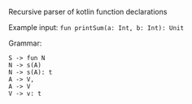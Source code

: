 Recursive parser of kotlin function declarations

Example input: `fun printSum(a: Int, b: Int): Unit`

Grammar:
```
S -> fun N
N -> s(A)
N -> s(A): t
A -> V,
A -> V
V -> v: t
```